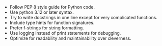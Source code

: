- Follow PEP 8 style guide for Python code.
- Use python 3.12 or later syntax.
- Try to write docstrings in one line except for very complicated functions.
- Include type hints for function signatures.
- Prefer f-strings for string formatting.
- Use logging instead of print statements for debugging.
- Optimize for readability and maintainability over cleverness.